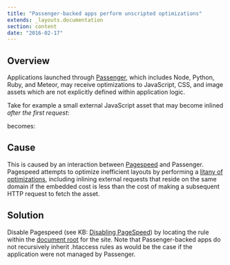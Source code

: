 ```yaml
---
title: "Passenger-backed apps perform unscripted optimizations"
extends: _layouts.documentation
section: content
date: "2016-02-17"
---
```


## Overview

Applications launched through [Passenger](/docs/cgi-passenger/passenger-supported-apps/), which includes Node, Python, Ruby, and Meteor, may receive optimizations to JavaScript, CSS, and image assets which are not explicitly defined within application logic.

Take for example a small external JavaScript asset that may become inlined _after the first request_:

<head>
<script src="//test.js""></script>
<!-- rest of head -->

becomes:

<head>
<script>//<!\[CDATA\[
console.log("Hello 212a.");
//\]\]>
</script>
 <!-- rest of head -->

## Cause

This is caused by an interaction between [Pagespeed](/docs/web-content/pagespeed-support/) and Passenger. Pagespeed attempts to optimize inefficient layouts by performing a [litany of optimizations](https://developers.google.com/speed/pagespeed/module/config_filters), including inlining external requests that reside on the same domain if the embedded cost is less than the cost of making a subsequent HTTP request to fetch the asset.

## Solution

Disable Pagespeed (see KB: [Disabling PageSpeed](/docs/web-content/disabling-pagespeed/)) by locating the rule within the [document root](/docs/web-content/where-is-site-content-served-from/) for the site. Note that Passenger-backed apps do not recursively inherit .htaccess rules as would be the case if the application were not managed by Passenger.
